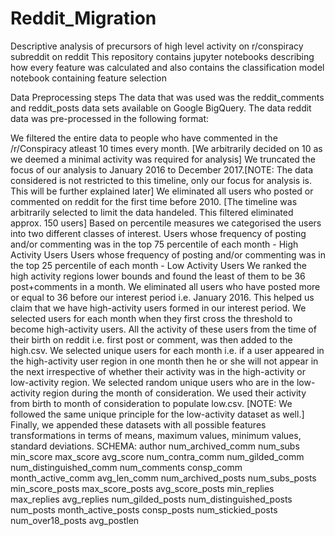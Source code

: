 # Reddit_Migration
Descriptive analysis of precursors of high level activity on r/conspiracy subreddit on reddit
This repository contains jupyter notebooks describing how every feature was calculated and also contains the classification model notebook containing feature selection

Data Preprocessing steps
The data that was used was the reddit_comments and reddit_posts data sets available on Google BigQuery. The data reddit data was pre-processed in the following format:

We filtered the entire data to people who have commented in the /r/Conspiracy atleast 10 times every month. [We arbitrarily decided on 10 as we deemed a minimal activity was required for analysis]
We truncated the focus of our analysis to January 2016 to December 2017.[NOTE: The data considered is not restricted to this timeline, only our focus for analysis is. This will be further explained later]
We eliminated all users who posted or commented on reddit for the first time before 2010. [The timeline was arbitrarily selected to limit the data handeled. This filtered eliminated approx. 150 users]
Based on percentile measures we categorised the users into two different classes of interest.
Users whose frequency of posting and/or commenting was in the top 75 percentile of each month - High Activity Users
Users whose frequency of posting and/or commenting was in the top 25 percentile of each month - Low Activity Users
We ranked the high activity regions lower bounds and found the least of them to be 36 post+comments in a month. We eliminated all users who have posted more or equal to 36 before our interest period i.e. January 2016. This helped us claim that we have high-activity users formed in our interest period.
We selected users for each month when they first cross the threshold to become high-activity users. All the activity of these users from the time of their birth on reddit i.e. first post or comment, was then added to the high.csv.
We selected unique users for each month i.e. if a user appeared in the high-activity user region in one month then he or she will not appear in the next irrespective of whether their activity was in the high-activity or low-activity region.
We selected random unique users who are in the low-activity region during the month of consideration. We used their activity from birth to month of consideration to populate low.csv. [NOTE: We followed the same unique principle for the low-activity dataset as well.]
Finally, we appended these datasets with all possible features transformations in terms of means, maximum values, minimum values, standard deviations.
SCHEMA:
author
num_archived_comm
num_subs
min_score
max_score
avg_score
num_contra_comm
num_gilded_comm
num_distinguished_comm
num_comments
consp_comm
month_active_comm
avg_len_comm
num_archived_posts
num_subs_posts
min_score_posts
max_score_posts
avg_score_posts
min_replies
max_replies
avg_replies
num_gilded_posts
num_distinguished_posts
num_posts
month_active_posts
consp_posts
num_stickied_posts
num_over18_posts
avg_postlen
